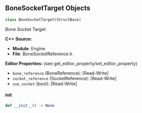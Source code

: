 ## BoneSocketTarget Objects

```python
class BoneSocketTarget(StructBase)
```

Bone Socket Target

**C++ Source:**

- **Module**: Engine
- **File**: BoneSocketReference.h

**Editor Properties:** (see get_editor_property/set_editor_property)

- ``bone_reference`` (BoneReference):  [Read-Write]
- ``socket_reference`` (SocketReference):  [Read-Write]
- ``use_socket`` (bool):  [Read-Write]

<a id="unreal.BoneSocketTarget.__init__"></a>

#### __init__

```python
def __init__() -> None
```

<a id="unreal.TargetReference"></a>